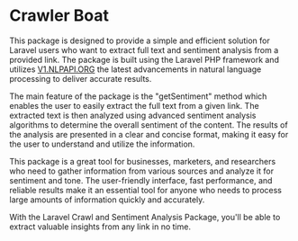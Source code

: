 # Crawler Boat


This package is designed to provide a simple and efficient solution for Laravel users who want to extract full text and sentiment analysis from a provided link.
The package is built using the Laravel PHP framework and utilizes [V1.NLPAPI.ORG](https://v1.nlpapi.org/docs) the latest advancements in natural language processing to deliver accurate results.

The main feature of the package is the "getSentiment" method which enables the user to easily extract the full text from a given link.
The extracted text is then analyzed using advanced sentiment analysis algorithms to determine the overall sentiment of the content.
The results of the analysis are presented in a clear and concise format, making it easy for the user to understand and utilize the information.

This package is a great tool for businesses, marketers, and researchers who need to gather information from various sources and analyze it for sentiment and tone.
The user-friendly interface, fast performance, and reliable results make it an essential tool for anyone who needs to process large amounts of information quickly and accurately.

With the Laravel Crawl and Sentiment Analysis Package, you'll be able to extract valuable insights from any link in no time.
